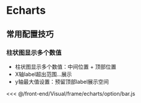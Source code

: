 <script setup>
import Test from '@/components/Test.vue'
import BarChart from './components/bar.vue'
</script>
# Echarts
## 常用配置技巧
### 柱状图显示多个数值
- 柱状图显示多个数值：中间位置 + 顶部位置
- X轴label超出范围...展示
- y轴最大值设置：预留顶部label展示空间

<Test :is="BarChart" />

<<< @/front-end/Visual/frame/echarts/option/bar.js
